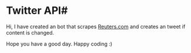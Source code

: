 # Twitter API#

Hi, I have created an bot that scrapes [Reuters.com](https://www.reuters.com/business/future-of-money/) and creates an tweet if content is changed.

Hope you have a good day. Happy coding :)